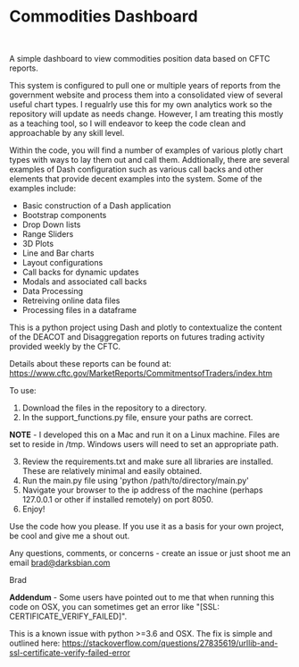# Commodities Dashboard


<br>

A simple dashboard to view commodities position data based on CFTC reports.

This system is configured to pull one or multiple years of reports from the government website and process them into a
consolidated view of several useful chart types. I regualrly use this for my own analytics work so the repository will
update as needs change. However, I am treating this mostly as a teaching tool, so I will endeavor to keep the code clean
and approachable by any skill level.

Within the code, you will find a number of examples of various plotly chart types with ways to lay them out and call
them. Addtionally, there are several examples of Dash configuration such as various call backs and other elements that
provide decent examples into the system. Some of the examples include:

- Basic construction of a Dash application
- Bootstrap components
- Drop Down lists
- Range Sliders
- 3D Plots
- Line and Bar charts
- Layout configurations
- Call backs for dynamic updates
- Modals and associated call backs
- Data Processing
- Retreiving online data files
- Processing files in a dataframe

This is a python project using Dash and plotly to contextualize the content of the DEACOT and Disaggregation reports on
futures trading activity provided weekly
by the CFTC.

Details about these reports can be found at:  https://www.cftc.gov/MarketReports/CommitmentsofTraders/index.htm

To use:

1. Download the files in the repository to a directory.
2. In the support_functions.py file, ensure your paths are correct.

**NOTE** - I developed this on a Mac and run it on a Linux machine. Files are set to reside in /tmp. Windows users will
need to set an appropriate path.

3. Review the requirements.txt and make sure all libraries are installed. These are relatively minimal and easily
   obtained.
4. Run the main.py file using 'python /path/to/directory/main.py'
5. Navigate your browser to the ip address of the machine (perhaps 127.0.0.1 or other if installed remotely) on port
   8050.
6. Enjoy!

Use the code how you please. If you use it as a basis for your own project, be cool and give me a shout out.

Any questions, comments, or concerns - create an issue or just shoot me an email brad@darksbian.com

Brad

**Addendum** - Some users have pointed out to me that when running this code on OSX, you can sometimes get an error
like "[SSL: CERTIFICATE_VERIFY_FAILED]".

This is a known issue with python >=3.6 and OSX. The fix is simple and outlined
here:  https://stackoverflow.com/questions/27835619/urllib-and-ssl-certificate-verify-failed-error